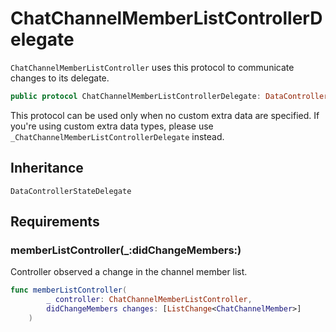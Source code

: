 # ChatChannelMemberListControllerDelegate

`ChatChannelMemberListController` uses this protocol to communicate changes to its delegate.

``` swift
public protocol ChatChannelMemberListControllerDelegate: DataControllerStateDelegate 
```

This protocol can be used only when no custom extra data are specified. If you're using custom extra data types,
please use `_ChatChannelMemberListControllerDelegate` instead.

## Inheritance

`DataControllerStateDelegate`

## Requirements

### memberListController(\_:​didChangeMembers:​)

Controller observed a change in the channel member list.

``` swift
func memberListController(
        _ controller: ChatChannelMemberListController,
        didChangeMembers changes: [ListChange<ChatChannelMember>]
    )
```
